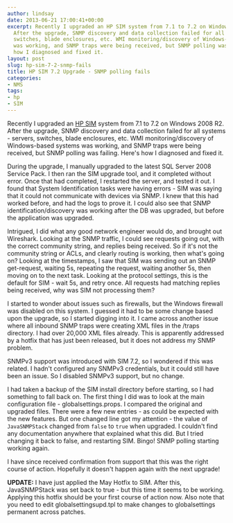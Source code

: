 ```yaml
---
author: lindsay
date: 2013-06-21 17:00:41+00:00
excerpt: Recently I upgraded an HP SIM system from 7.1 to 7.2 on Windows 2008 R2.
  After the upgrade, SNMP discovery and data collection failed for all systems - servers,
  switches, blade enclosures, etc. WMI monitoring/discovery of Windows-based systems
  was working, and SNMP traps were being received, but SNMP polling was failing. Here's
  how I diagnosed and fixed it.
layout: post
slug: hp-sim-7-2-snmp-fails
title: HP SIM 7.2 Upgrade - SNMP polling fails
categories:
- NMS
tags:
- hp
- SIM
---
```


Recently I upgraded an [HP SIM](http://h18013.www1.hp.com/products/servers/management/hpsim/index.html) system from 7.1 to 7.2 on Windows 2008 R2. After the upgrade, SNMP discovery and data collection failed for all systems - servers, switches, blade enclosures, etc. WMI monitoring/discovery of Windows-based systems was working, and SNMP traps were being received, but SNMP polling was failing. Here's how I diagnosed and fixed it.

During the upgrade, I manually upgraded to the latest SQL Server 2008 Service Pack. I then ran the SIM upgrade tool, and it completed without error. Once that had completed, I restarted the server, and tested it out. I found that System Identification tasks were having errors - SIM was saying that it could not communicate with devices via SNMP. I knew that this had worked before, and had the logs to prove it. I could also see that SNMP identification/discovery was working after the DB was upgraded, but before the application was upgraded.

Intrigued, I did what any good network engineer would do, and brought out Wireshark. Looking at the SNMP traffic, I could see requests going out, with the correct community string, and replies being received. So if it's not the community string or ACLs, and clearly routing is working, then what's going on? Looking at the timestamps, I saw that SIM was sending out an SNMP get-request, waiting 5s, repeating the request, waiting another 5s, then moving on to the next task. Looking at the protocol settings, this is the default for SIM - wait 5s, and retry once. All requests had matching replies being received, why was SIM not processing them?

I started to wonder about issues such as firewalls, but the Windows firewall was disabled on this system. I guessed it had to be some change based upon the upgrade, so I started digging into it. I came across another issue where all inbound SNMP traps were creating XML files in the <SIM>/traps directory. I had over 20,000 XML files already. This is apparently addressed by a hotfix that has just been released, but it does not address my SNMP problem.

SNMPv3 support was introduced with SIM 7.2, so I wondered if this was related. I hadn't configured any SNMPv3 credentials, but it could still have been an issue. So I disabled SNMPv3 support, but no change.

I had taken a backup of the SIM install directory before starting, so I had something to fall back on. The first thing I did was to look at the main configuration file - globalsettings.props. I compared the original and upgraded files. There were a few new entries - as could be expected with the new features. But one changed line got my attention - the value of `JavaSNMPStack` changed from `false` to `true` when upgraded. I couldn't find any documentation anywhere that explained what this did. But I tried changing it back to false, and restarting SIM. Bingo! SNMP polling starting working again.

I have since received confirmation from support that this was the right course of action. Hopefully it doesn't happen again with the next upgrade!

**UPDATE:** I have just applied the May Hotfix to SIM. After this, JavaSNMPStack was set back to true - but this time it seems to be working. Applying this hotfix should be your first course of action now. Also note that you need to edit globalsettingsupd.tpl to make changes to globalsettings permanent across patches.
